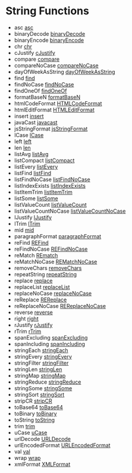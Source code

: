 # String Functions

- asc [asc](../functions/asc.md)
- binaryDecode [binaryDecode](../functions/binaryDecode.md)
- binaryEncode [binaryEncode](../functions/binaryEncode.md)
- chr [chr](../functions/chr.md)
- cJustify [cJustify](../functions/cJustify.md)
- compare [compare](../functions/compare.md)
- compareNoCase [compareNoCase](../functions/compareNoCase.md)
- dayOfWeekAsString [dayOfWeekAsString](../functions/dayOfWeekAsString.md)
- find [find](../functions/find.md)
- findNoCase [findNoCase](../functions/findNoCase.md)
- findOneOf [findOneOf](../functions/findOneOf.md)
- formatBaseN [formatBaseN](../functions/formatBaseN.md)
- htmlCodeFormat [HTMLCodeFormat](../functions/HTMLCodeFormat.md)
- htmlEditFormat [HTMLEditFormat](../functions/HTMLEditFormat.md)
- insert [insert](../functions/insert.md)
- javaCast [javacast](../functions/javacast.md)
- jsStringFormat [jsStringFormat](../functions/jsStringFormat.md)
- lCase [lCase](../functions/lCase.md)
- left [left](../functions/left.md)
- len [len](../functions/len.md)
- listAvg [listAvg](../functions/listAvg.md)
- listCompact [listCompact](../functions/listCompact.md)
- listEvery [listEvery](../functions/listEvery.md)
- listFind [listFind](../functions/listFind.md)
- listFindNoCase [listFindNoCase](../functions/listFindNoCase.md)
- listIndexExists [listIndexExists](../functions/listIndexExists.md)
- listItemTrim [listItemTrim](../functions/listItemTrim.md)
- listSome [listSome](../functions/listSome.md)
- listValueCount [listValueCount](../functions/listValueCount.md)
- listValueCountNoCase [listValueCountNoCase](../functions/listValueCountNoCase.md)
- lJustify [lJustify](../functions/lJustify.md)
- lTrim [lTrim](../functions/lTrim.md)
- mid [mid](../functions/mid.md)
- paragraphFormat [paragraphFormat](../functions/paragraphFormat.md)
- reFind [REFind](../functions/REFind.md)
- reFindNoCase [REFindNoCase](../functions/REFindNoCase.md)
- reMatch [REmatch](../functions/REmatch.md)
- reMatchNoCase [REMatchNoCase](../functions/REMatchNoCase.md)
- removeChars [removeChars](../functions/removeChars.md)
- repeatString [repeatString](../functions/repeatString.md)
- replace [replace](../functions/replace.md)
- replaceList [replaceList](../functions/replaceList.md)
- replaceNoCase [replaceNoCase](../functions/replaceNoCase.md)
- reReplace [REReplace](../functions/REReplace.md)
- reReplaceNoCase [REReplaceNoCase](../functions/REReplaceNoCase.md)
- reverse [reverse](../functions/reverse.md)
- right [right](../functions/right.md)
- rJustify [rJustify](../functions/rJustify.md)
- rTrim [rTrim](../functions/rTrim.md)
- spanExcluding [spanExcluding](../functions/spanExcluding.md)
- spanIncluding [spanIncluding](../functions/spanIncluding.md)
- stringEach [stringEach](../functions/stringEach.md)
- stringEvery [stringEvery](../functions/stringEvery.md)
- stringFilter [stringFilter](../functions/stringFilter.md)
- stringLen [stringLen](../functions/stringLen.md)
- stringMap [stringMap](../functions/stringMap.md)
- stringReduce [stringReduce](../functions/stringReduce.md)
- stringSome [stringSome](../functions/stringSome.md)
- stringSort [stringSort](../functions/stringSort.md)
- stripCR [stripCR](../functions/stripCR.md)
- toBase64 [toBase64](../functions/toBase64.md)
- toBinary [toBinary](../functions/toBinary.md)
- toString [toString](../functions/toString.md)
- trim [trim](../functions/trim.md)
- uCase [uCase](../functions/uCase.md)
- urlDecode [URLDecode](../functions/URLDecode.md)
- urlEncodedFormat [URLEncodedFormat](../functions/URLEncodedFormat.md)
- val [val](../functions/val.md)
- wrap [wrap](../functions/wrap.md)
- xmlFormat [XMLFormat](../functions/XMLFormat.md)
